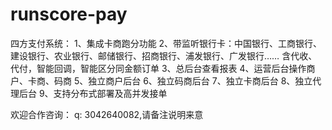 # runscore-pay
四方支付系统：
1、集成卡商跑分功能
2、带监听银行卡：中国银行、工商银行、建设银行、农业银行、邮储银行、招商银行、浦发银行、广发银行…… 含代收、代付，智能回调，智能区分同金额订单
3、总后台查看报表
4、运营后台操作商户、卡商、码商
5、独立商户后台
6、独立码商后台
7、独立卡商后台
8、独立代理后台
9、支持分布式部署及高并发接单

欢迎合作咨询：
q: 3042640082,请备注说明来意
